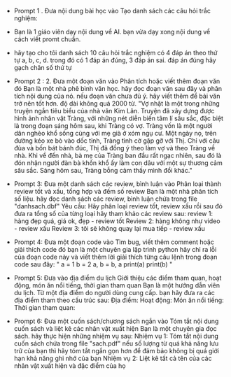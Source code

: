 - Prompt 1 . Đưa nội dung bài học vào	Tạo danh sách các câu hỏi trắc nghiệm:
- Bạn là 1 giáo viên dạy nội dung về AI. bạn vừa dạy xong nội dung về cách viết promt chuẩn.
- hãy tạo cho tôi danh sách 10 câu hỏi trắc nghiệm có 4 đáp án theo thứ tự a, b, c, d. trong đó có 1 đáp án đúng, 3 đáp án sai. đáp án đúng hãy gạch chân số thứ tự

  
- Prompt 2 : 2. Đưa một đoạn văn vào	Phân tích hoặc viết thêm đoạn văn đó
  Bạn là một nhà phê bình văn học. hãy đọc đoạn văn sau đây và phân tích nội dung của nó. nếu đoạn văn chưa đủ ý. hãy viết thêm để bài văn trở nên tốt hơn. độ dài không quá 2000 từ.
    "Vợ nhặt là một trong những truyện ngắn tiêu biểu của nhà văn Kim Lân. Truyện đã xây dựng được hình ảnh nhân vật Tràng, với những nét diễn biến tâm lí sâu sắc, đặc biệt là trong đoạn sáng hôm sau, khi Tràng có vợ.
    Tràng vốn là một người dân nghèo khổ sống cùng với mẹ già ở xóm ngụ cư. Một ngày nọ, trên đường kéo xe bò vào dốc tỉnh, Tràng tình cờ gặp gỡ với Thị. Chỉ với câu đùa và bốn bát bánh đúc, Thị đã đồng ý theo làm vợ      và theo Tràng về nhà. Khi về đến nhà, bà mẹ của Tràng ban đầu rất ngạc nhiên, sau đó là đón nhận người đàn bà khốn khổ ấy làm con dâu với một sự thương cảm sâu sắc. Sáng hôm sau, Tràng bỗng cảm thấy mình đổi khác."

- Prompt 3: Đưa một danh sách các review, bình luận vào	Phân loại thành review tốt và xấu, tổng hợp và đếm số review
    Bạn là một nhà phân tích số liệu. hãy đọc danh sách các review, bình luận chứa trong file "danhsach.dbf"
    Yêu cầu: Hãy phân loại review tốt, review xấu rồi sau đó đưa ra tổng số của từng loại
    hãy tham khảo các review sau:
            review 1: hàng đẹp quá, giá ok, đẹp - review tốt
            Review 2: hàng không như video - review xấu
            Review 3: tôi sẽ không quay lại mua tiếp - review xấu

- Prompt 4: Đưa một đoạn code vào	Tìm bug, viết thêm comment hoặc giải thích code đó
    bạn là một chuyên gia lập trình python
    hãy chỉ ra lỗi của đoạn code này và viết thêm lời giải thích từng câu lệnh trong đoạn code sau đây:
    " a = 1
      b = 2
      a, b = b, a
      print(a) 
      print(b)
    "

- Prompt 5: Đưa vào địa điểm du lịch	Giới thiệu các điểm tham quan, hoạt động, món ăn nổi tiếng, thời gian tham quan
    Bạn là một hướng dẫn viên du lịch. Từ một địa điểm do người dùng cung cấp. bạn hãy đưa ra các địa điểm tham theo cấu trúc sau:
        Địa điểm:
        Hoạt động:
        Món ăn nổi tiếng:
        Thời gian tham quan:

- Prompt 6:  Đưa một cuốn sách/chương sách ngắn vào	Tóm tắt nội dung cuốn sách và liệt kê các nhân vật xuất hiện
  Bạn là một chuyên gia đọc sách. hãy thực hiện những nhiệm vụ sau:
      Nhiệm vụ 1: Tóm tắt nội dung cuốn sách chứa trong file "sach.pdf"
                   nếu số lượng từ quá khả năng lưu trữ của bạn thì hãy tóm tắt ngắn gọn hơn để đảm bảo không bị quá giới hạn khả năng ghi nhớ của bạn
      Nhiệm vụ 2: Liệt kê tất cả tên của các nhân vật xuất hiện và đặc điểm của họ









